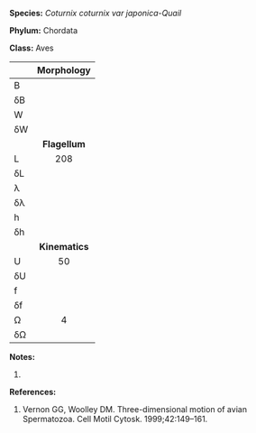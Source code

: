 **Species:** *Coturnix coturnix var japonica-Quail*

**Phylum:** Chordata

**Class:** Aves

|    | **Morphology** |
|:-- | :------------: |
| B  |  |
| δB |  |
| W  |  |
| δW |  |
|    | **Flagellum** |
| L  | 208 |
| δL |  |
| λ  |  |
| δλ |  |
| h  |  |
| δh |  |
|    | **Kinematics** |
| U  | 50 |
| δU |  |
| f  |  |
| δf |  |
| Ω  | 4 |
| δΩ |  |

**Notes:**

1.

**References:**

1. Vernon GG, Woolley DM.  Three-dimensional motion of avian Spermatozoa.  Cell Motil Cytosk. 1999;42:149–161.

